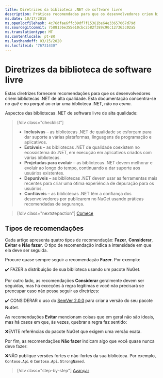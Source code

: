 ```yaml
---
title: Diretrizes da biblioteca .NET de software livre
description: Práticas recomendadas para que os desenvolvedores criem bibliotecas .NET de alta qualidade.
ms.date: 10/17/2018
ms.openlocfilehash: 4c76dfae6ffc39df7f15381be64e33657067d79d
ms.sourcegitcommit: 7588136e355e10cbc2582f389c90c127363c02a5
ms.translationtype: MT
ms.contentlocale: pt-BR
ms.lasthandoff: 03/15/2020
ms.locfileid: "76731430"
---
```

# <a name="open-source-library-guidance"></a>Diretrizes da biblioteca de software livre

Estas diretrizes fornecem recomendações para que os desenvolvedores criem bibliotecas .NET de alta qualidade. Esta documentação concentra-se no *quê* e no *porquê* ao criar uma biblioteca .NET, não no *como*.

Aspectos das bibliotecas .NET de software livre de alta qualidade:

> [!div class="checklist"]
>
> * **Inclusivas** – as bibliotecas .NET de qualidade se esforçam para dar suporte a várias plataformas, linguagens de programação e aplicativos.
> * **Estáveis** – as bibliotecas .NET de qualidade coexistem no ecossistema do .NET, em execução em aplicativos criados com várias bibliotecas.
> * **Projetadas para evoluir** – as bibliotecas .NET devem melhorar e evoluir ao longo do tempo, continuando a dar suporte aos usuários existentes.
> * **Depuráveis** – as bibliotecas .NET devem usar as ferramentas mais recentes para criar uma ótima experiência de depuração para os usuários.
> * **Confiáveis** – as bibliotecas .NET têm a confiança dos desenvolvedores por publicarem no NuGet usando práticas recomendadas de segurança.

> [!div class="nextstepaction"]
> [Comece](./get-started.md)

## <a name="types-of-recommendations"></a>Tipos de recomendações

Cada artigo apresenta quatro tipos de recomendação: **Fazer**, **Considerar**, **Evitar** e **Não fazer**. O tipo de recomendação indica a intensidade em que ela deve ser seguida.

Procure quase sempre seguir a recomendação **Fazer**. Por exemplo: 

✔️ FAZER a distribuição de sua biblioteca usando um pacote NuGet.

Por outro lado, as recomendações **Considerar** geralmente devem ser seguidas, mas há exceções à regra legítimas e você não precisará se preocupar caso não possa seguir as diretrizes:

✔️ CONSIDERAR o uso do [SemVer 2.0.0](https://semver.org/) para criar a versão do seu pacote NuGet.

As recomendações **Evitar** mencionam coisas que em geral não são ideais, mas há casos em que, às vezes, quebrar a regra faz sentido:

❌EVITE referências do pacote NuGet que exigem uma versão exata.

Por fim, as recomendações **Não fazer** indicam algo que você quase nunca deve fazer:

❌NÃO publique versões fortes e não-fortes da sua biblioteca. Por exemplo, `Contoso.Api` e `Contoso.Api.StrongNamed`.

>[!div class="step-by-step"]
>[Avançar](get-started.md)
